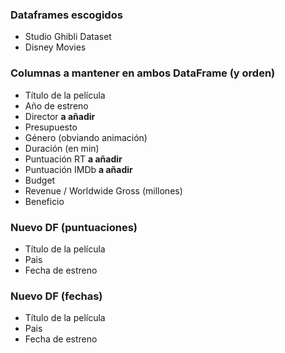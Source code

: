### Dataframes escogidos
- Studio Ghibli Dataset
- Disney Movies

### Columnas a mantener en ambos DataFrame (y orden)
- Título de la película
- Año de estreno
- Director **a añadir**
- Presupuesto
- Género (obviando animación)
- Duración (en min)
- Puntuación RT **a añadir**
- Puntuación IMDb **a añadir**
- Budget
- Revenue / Worldwide Gross (millones)
- Beneficio

### Nuevo DF (puntuaciones)
- Título de la película
- Pais
- Fecha de estreno

### Nuevo DF (fechas)
- Título de la película
- Pais
- Fecha de estreno


